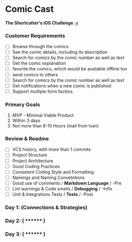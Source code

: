 # Comic Cast
**The Shortcutter's iOS Challenge** [->](https://github.com/shortcut/coding-assignment-ios)

### Customer Requirements
- [ ] Browse through the comics
- [ ] See the comic details, including its description 
- [ ] Search for comics by the comic number as well as text
- [ ] Get the comic explanation
- [ ] favorite the comics, which would be available offline too
- [ ] send comics to others
- [ ] Search for comics by the comic number as well as text
- [ ] Get notifications when a new comic is published
- [ ] Support multiple form factors.

### Primary Goals
1. MVP - Minimal Viable Product
2. Within 3 days
3. Not more than 8-10 Hours (mail from Ivan)

### Review & Readme
- [ ] VCS history, with more than 1 commits
- [ ] Project Structure
- [ ] Project Architecture
- [ ] Good Coding Practices
- [ ] Consistent Coding Style and Formatting
- [ ] Namings and Naming Convetntions
- [ ] Good use of comments / **Markdown Language** / -Pre
- [ ] Lint warnings & Code smells / **Debugging** / -Infix
- [ ] Unit & Integrations Tests / **Tests** / -Post

### Day 1: (Connections & Strategies)

### Day 2: ( ****** )

### Day 3: ( ****** )

